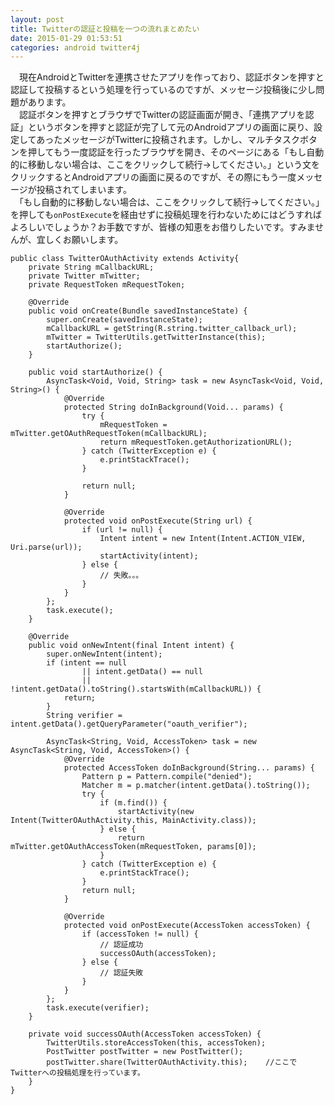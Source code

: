 ```yaml
---
layout: post
title: Twitterの認証と投稿を一つの流れまとめたい
date: 2015-01-29 01:53:51
categories: android twitter4j
---
```

<!-- {% raw %} -->
<p>　現在AndroidとTwitterを連携させたアプリを作っており、認証ボタンを押すと認証して投稿するという処理を行っているのですが、メッセージ投稿後に少し問題があります。<br>
　認証ボタンを押すとブラウザでTwitterの認証画面が開き、「連携アプリを認証」というボタンを押すと認証が完了して元のAndroidアプリの画面に戻り、設定してあったメッセージがTwitterに投稿されます。しかし、マルチタスクボタンを押してもう一度認証を行ったブラウザを開き、そのページにある「もし自動的に移動しない場合は、ここをクリックして続行→してください。」という文をクリックするとAndroidアプリの画面に戻るのですが、その際にもう一度メッセージが投稿されてしまいます。<br>
　「もし自動的に移動しない場合は、ここをクリックして続行→してください。」を押しても<code>onPostExecute</code>を経由せずに投稿処理を行わないためにはどうすればよろしいでしょうか？お手数ですが、皆様の知恵をお借りしたいです。すみませんが、宜しくお願いします。</p>

<pre><code>public class TwitterOAuthActivity extends Activity{
    private String mCallbackURL;
    private Twitter mTwitter;
    private RequestToken mRequestToken;

    @Override
    public void onCreate(Bundle savedInstanceState) {
        super.onCreate(savedInstanceState);
        mCallbackURL = getString(R.string.twitter_callback_url);
        mTwitter = TwitterUtils.getTwitterInstance(this);
        startAuthorize();
    }

    public void startAuthorize() {
        AsyncTask&lt;Void, Void, String&gt; task = new AsyncTask&lt;Void, Void, String&gt;() {
            @Override
            protected String doInBackground(Void... params) {
                try {
                    mRequestToken = mTwitter.getOAuthRequestToken(mCallbackURL);
                    return mRequestToken.getAuthorizationURL();
                } catch (TwitterException e) {
                    e.printStackTrace();
                }

                return null;
            }

            @Override
            protected void onPostExecute(String url) {
                if (url != null) {
                    Intent intent = new Intent(Intent.ACTION_VIEW, Uri.parse(url));
                    startActivity(intent);
                } else {
                    // 失敗。。。
                }
            }
        };
        task.execute();
    }

    @Override
    public void onNewIntent(final Intent intent) {
        super.onNewIntent(intent);
        if (intent == null
                || intent.getData() == null
                || !intent.getData().toString().startsWith(mCallbackURL)) {
            return;
        }
        String verifier = intent.getData().getQueryParameter("oauth_verifier");

        AsyncTask&lt;String, Void, AccessToken&gt; task = new AsyncTask&lt;String, Void, AccessToken&gt;() {
            @Override
            protected AccessToken doInBackground(String... params) {
                Pattern p = Pattern.compile("denied");
                Matcher m = p.matcher(intent.getData().toString());
                try {
                    if (m.find()) {
                        startActivity(new Intent(TwitterOAuthActivity.this, MainActivity.class));
                    } else {
                        return mTwitter.getOAuthAccessToken(mRequestToken, params[0]);
                    }
                } catch (TwitterException e) {
                    e.printStackTrace();
                }
                return null;
            }

            @Override
            protected void onPostExecute(AccessToken accessToken) {
                if (accessToken != null) {
                    // 認証成功
                    successOAuth(accessToken);                        
                } else {
                    // 認証失敗
                }
            }
        };
        task.execute(verifier);
    }

    private void successOAuth(AccessToken accessToken) {
        TwitterUtils.storeAccessToken(this, accessToken);
        PostTwitter postTwitter = new PostTwitter();
        postTwitter.share(TwitterOAuthActivity.this);    //ここでTwitterへの投稿処理を行っています。
    }
}
</code></pre>
<!-- {% endraw %} -->
